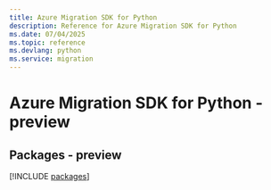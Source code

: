```yaml
---
title: Azure Migration SDK for Python
description: Reference for Azure Migration SDK for Python
ms.date: 07/04/2025
ms.topic: reference
ms.devlang: python
ms.service: migration
---
```

# Azure Migration SDK for Python - preview
## Packages - preview
[!INCLUDE [packages](migration-index.md)]